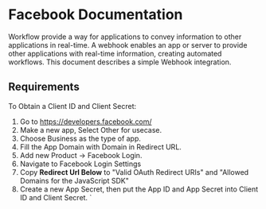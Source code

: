 # Facebook Documentation

Workflow provide a way for applications to convey information to other applications in real-time. A webhook enables an app or server to provide other applications with real-time information, creating automated workflows. This document describes a simple Webhook integration.

## Requirements

To Obtain a Client ID and Client Secret:

1. Go to https://developers.facebook.com/
2. Make a new app, Select Other for usecase.
3. Choose Business as the type of app.
4. Fill the App Domain with Domain in Redirect URL.
5. Add new Product -> Facebook Login.
6. Navigate to Facebook Login Settings
7. Copy **Redirect Url Below** to "Valid OAuth Redirect URIs" and "Allowed Domains for the JavaScript SDK"
8. Create a new App Secret, then put the App ID and App Secret into Client ID and Client Secret.
`